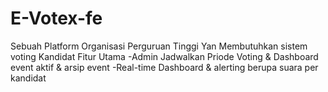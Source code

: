 # E-Votex-fe

Sebuah Platform Organisasi Perguruan Tinggi Yan Membutuhkan sistem voting Kandidat 
Fitur Utama 
-Admin Jadwalkan Priode Voting & Dashboard event aktif & arsip event
-Real-time Dashboard & alerting berupa suara per kandidat




